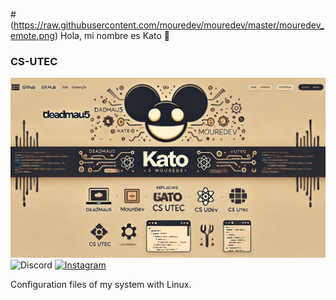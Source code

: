 #(https://raw.githubusercontent.com/mouredev/mouredev/master/mouredev_emote.png) Hola, mi nombre es Kato 👋
### CS-UTEC
![kato](https://github.com/kato420/katolinuxdotfiles/blob/main/img/banner.png)
![Discord](https://img.shields.io/badge/Discord-kato420\_0-5865F2?style=for-the-badge&logo=discord&logoColor=white&labelColor=101010)
[![Instagram](https://img.shields.io/badge/Instagram-@kato420\_0-E4405F?style=for-the-badge&logo=instagram&logoColor=white&labelColor=101010)](https://instagram.com/kato420_0)

Configuration files of my system with Linux.
